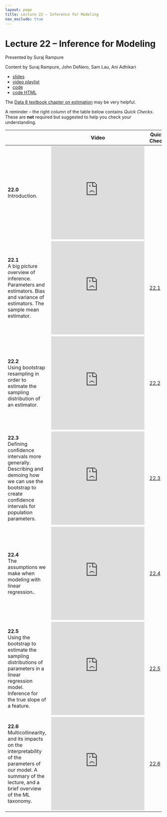 ```yaml
---
layout: page
title: Lecture 22 – Inference for Modeling
nav_exclude: true
---
```


# Lecture 22 – Inference for Modeling

Presented by Suraj Rampure

Content by Suraj Rampure, John DeNero, Sam Lau, Ani Adhikari

- [slides](https://docs.google.com/presentation/d/1_bnjS_q-YerqHqjIXcCNspAcv9SI7atdkKmdmuIhwCc/edit?usp=sharing)
- [video playlist](https://www.youtube.com/playlist?list=PLQCcNQgUcDfqbFJzFXZBHlsUYcg83B-w2)
- [code](https://data100.datahub.berkeley.edu/hub/user-redirect/git-sync?repo=https://github.com/DS-100/su21&subPath=lecture/lec22/)
- [code HTML](../../resources/assets/lectures/lec22/lec22.html)

The [Data 8 textbook chapter on estimation](https://www.inferentialthinking.com/chapters/13/Estimation.html) may be very helpful.

A reminder – the right column of the table below contains _Quick Checks_. These are **not** required but suggested to help you check your understanding.

<table>
<colgroup>
<col style="width: 25%" />
<col style="width: 25%" />
<col style="width: 25%" />
</colgroup>
<thead>
<tr class="header">
<th></th>
<th>Video</th>
<th>Quick Check</th>
</tr>
</thead>
<tbody>
<tr>
<td><strong>22.0</strong> <br>Introduction.</td>
<td><iframe width="300" height="300" height src="https://youtube.com/embed/8I8w8W1IS_s" frameborder="0" allow="accelerometer; autoplay; encrypted-media; gyroscope; picture-in-picture" allowfullscreen></iframe></td>
<td></td>
</tr>
<tr>
<td><strong>22.1</strong> <br>A big picture overview of inference. Parameters and estimators. Bias and variance of estimators. The sample mean estimator.</td>
<td><iframe width="300" height="300" height src="https://youtube.com/embed/e6obRzXgTjM" frameborder="0" allow="accelerometer; autoplay; encrypted-media; gyroscope; picture-in-picture" allowfullscreen></iframe></td>
<td><a href="https://docs.google.com/forms/d/e/1FAIpQLSfRlQSQnDFRIvbsoyNBEwGi7Lj2w2GM_WD0daRTzUT79P-I2A/viewform?usp=sf_link" target="\_blank">22.1</a></td>
</tr>
<tr>
<td><strong>22.2</strong> <br>Using bootstrap resampling in order to estimate the sampling distribution of an estimator.</td>
<td><iframe width="300" height="300" height src="https://youtube.com/embed/nl_GtUlms_w" frameborder="0" allow="accelerometer; autoplay; encrypted-media; gyroscope; picture-in-picture" allowfullscreen></iframe></td>
<td><a href="https://docs.google.com/forms/d/e/1FAIpQLScB96tE3EW36NIzFYuj-kCKPRms_fKHNQ_OLsQSY1Tl_XhUAw/viewform?usp=sf_link" target="\_blank">22.2</a></td>
</tr>
<tr>
<td><strong>22.3</strong> <br>Defining confidence intervals more generally. Describing and demoing how we can use the bootstrap to create confidence intervals for population parameters.</td>
<td><iframe width="300" height="300" height src="https://youtube.com/embed/HBpbHFd_6ow" frameborder="0" allow="accelerometer; autoplay; encrypted-media; gyroscope; picture-in-picture" allowfullscreen></iframe></td>
<td><a href="https://docs.google.com/forms/d/e/1FAIpQLSfiW21UkocTN5FNKh1rAu_TMAJFDZ26ifUMjeLcvgvhhP9fAQ/viewform?usp=sf_link" target="\_blank">22.3</a></td>
</tr>
<tr>
<td><strong>22.4</strong> <br>The assumptions we make when modeling with linear regression..</td>
<td><iframe width="300" height="300" height src="https://youtube.com/embed/U9ycI18u3mc" frameborder="0" allow="accelerometer; autoplay; encrypted-media; gyroscope; picture-in-picture" allowfullscreen></iframe></td>
<td><a href="https://docs.google.com/forms/d/e/1FAIpQLSf31UPpcwaBuT8-Zh-ZmgmHRHFkjIndGlRxaapZDnkCMN6wKQ/viewform?usp=sf_link" target="\_blank">22.4</a></td>
</tr>
<tr>
<td><strong>22.5</strong> <br>Using the bootstrap to estimate the sampling distributions of parameters in a linear regression model. Inference for the true slope of a feature.</td>
<td><iframe width="300" height="300" height src="https://youtube.com/embed/ZN3SL3QxuAg" frameborder="0" allow="accelerometer; autoplay; encrypted-media; gyroscope; picture-in-picture" allowfullscreen></iframe></td>
<td><a href="https://docs.google.com/forms/d/e/1FAIpQLSfMphcGPFnwrh02kdFXjpbLb9dkZPL2HdVGVaGPEMuGDg1GJw/viewform?usp=sf_link" target="\_blank">22.5</a></td>
</tr>
<tr>
<td><strong>22.6</strong> <br>Multicollinearity, and its impacts on the interpretability of the parameters of our model. A summary of the lecture, and a brief overview of the ML taxonomy.</td>
<td><iframe width="300" height="300" height src="https://youtube.com/embed/aw7DjnILY0c" frameborder="0" allow="accelerometer; autoplay; encrypted-media; gyroscope; picture-in-picture" allowfullscreen></iframe></td>
<td><a href="https://docs.google.com/forms/d/e/1FAIpQLSfxHF94zu50SgLHdh-bomIzRhKiCWC3NweqzOv31GHKZVFwCg/viewform?usp=sf_link" target="\_blank">22.6</a></td>
</tr>
